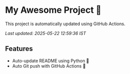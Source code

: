 # My Awesome Project 🚀

This project is automatically updated using GitHub Actions.

_Last updated: 2025-05-22 12:59:36 IST_

## Features
- Auto-update README using Python 🐍
- Auto Git push with GitHub Actions 🤖
